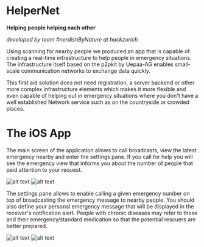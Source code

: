 # HelperNet 
**Helping people helping each other**

*developed by team #nerdishByNature at hackzurich*

Using scanning for nearby people we produced an app that is capable of creating a real-time infrastructure to help people in emergency situations. The infrastructure itself based on the p2pkit by Uepaa-AG enables small-scale communication networks to exchange data quickly. 

This first aid solution does not need registration, a server backend or other more complex infrastructure elements which makes it more flexible and even capable of helping out in emergency situations where you don't have a well established Network service such as on the countryside or crowded places.

# The iOS App

The main screen of the application allows to call broadcasts, view the latest emergency nearby and enter the settings pane. If you call for help you will see the emergency view that informs you about the number of people that paid attention to your request.

![alt text](http://s12.postimg.org/j92xrcai5/firstpage.png "Home View of HelperNet")
![alt text](http://s23.postimg.org/z0dp2b1l7/emergency.png "Emergency View after you broadcasted an emergency message")

The settings pane allows to enable calling a given emergency number on top of broadcasting the emergency message to nearby people. You should also define your personal emergency message that will be displayed in the receiver's notification alert. People with chronic diseases may refer to those and their emergency/standard medication so that the potential rescuers are better prepared.

![alt text](http://s17.postimg.org/e4ovykw9r/settings.png "Settings that individualize your broadcast and enable automatically calling an emergency number")
![alt text](http://s12.postimg.org/be1l40fn1/emergencybutton.png "To access the emergency function quickly and in any situation just pull down the notification menu and broadcast an emergency call")
